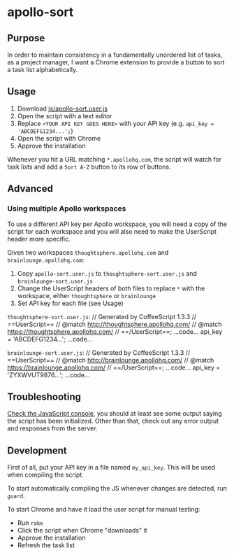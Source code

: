 # apollo-sort

## Purpose

In order to maintain consistency in a fundamentally unordered list of tasks, as a project manager, I want a Chrome extension to provide a button to sort a task list alphabetically.

## Usage

1. Download [js/apollo-sort.user.js](https://github.com/kibiz0r/apollo-sort/raw/master/js/apollo-sort.user.js)
1. Open the script with a text editor
1. Replace `<YOUR API KEY GOES HERE>` with your API key (e.g. `api_key = 'ABCDEFG1234...';`)
1. Open the script with Chrome
1. Approve the installation

Whenever you hit a URL matching `*.apollohq.com`, the script will watch for task lists and add a `Sort A-Z` button to its row of buttons.

## Advanced

### Using multiple Apollo workspaces

To use a different API key per Apollo workspace, you will need a copy of the script for each workspace and you will also need to make the UserScript header more specific.

Given two workspaces `thoughtsphere.apollohq.com` and `brainlounge.apollohq.com`:

1. Copy `apollo-sort.user.js` to `thoughtsphere-sort.user.js` and `brainlounge-sort.user.js`
1. Change the UserScript headers of both files to replace `*` with the workspace, either `thoughtsphere` or `brainlounge`
1. Set API key for each file (see Usage)

`thoughtsphere-sort.user.js`:
  // Generated by CoffeeScript 1.3.3
  // ==UserScript==
  // @match http://thoughtsphere.apollohq.com/
  // @match https://thoughtsphere.apollohq.com/
  // ==/UserScript==;
  ...code...
    api_key = 'ABCDEFG1234...';
  ...code...

`brainlounge-sort.user.js`:
  // Generated by CoffeeScript 1.3.3
  // ==UserScript==
  // @match http://brainlounge.apollohq.com/
  // @match https://brainlounge.apollohq.com/
  // ==/UserScript==;
  ...code...
    api_key = 'ZYXWVUT9876...';
  ...code...

## Troubleshooting

[Check the JavaScript console](https://developers.google.com/chrome-developer-tools/docs/console), you should at least see some output saying the script has been initialized. Other than that, check out any error output and responses from the server.

## Development

First of all, put your API key in a file named `my_api_key`. This will be used when compiling the script.

To start automatically compiling the JS whenever changes are detected, run `guard`.

To start Chrome and have it load the user script for manual testing:

* Run `rake`
* Click the script when Chrome "downloads" it
* Approve the installation
* Refresh the task list

